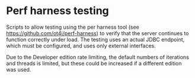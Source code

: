 # Perf harness testing

Scripts to allow testing using the per harness tool (see https://github.com/ot4i/perf-harness)
to verify that the server continues to function correctly under load. The testing uses an 
actual JDBC endpoint, which must be configured, and uses only external interfaces.

Due to the Developer edition rate limiting, the default numbers of iterations and threads
is limited, but these could be increased if a different edition was used.
